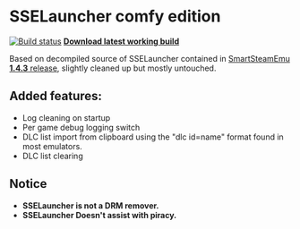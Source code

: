 ﻿# SSELauncher comfy edition

[![Build status](https://ci.appveyor.com/api/projects/status/03oxym8po1hqaxl0?svg=true)](https://ci.appveyor.com/project/softashell/sselauncher-comfy-edition)
[**Download latest working build**](https://ci.appveyor.com/api/projects/softashell/sselauncher-comfy-edition/artifacts/bin/Release/SSELauncher.exe?branch=master)

Based on decompiled source of SSELauncher contained in [SmartSteamEmu **1.4.3** release](https://cs.rin.ru/forum/viewtopic.php?f=29&t=62935), slightly cleaned up but mostly untouched.

## Added features:
* Log cleaning on startup
* Per game debug logging switch
* DLC list import from clipboard using the "dlc id=name" format found in most emulators.
* DLC list clearing

## Notice
* **SSELauncher is not a DRM remover.**
* **SSELauncher Doesn't assist with piracy.**
